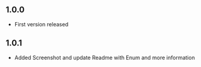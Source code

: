## 1.0.0

* First version released

## 1.0.1

* Added Screenshot and update Readme with Enum and more information
